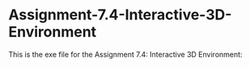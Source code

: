# Assignment-7.4-Interactive-3D-Environment
This is the exe file for the Assignment 7.4: Interactive 3D Environment:
